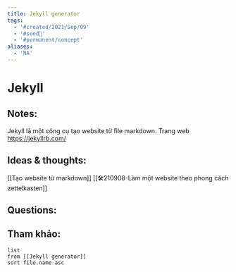 ```yaml
---
title: Jekyll generator
tags:
  - '#created/2021/Sep/09'
  - '#seed🥜'
  - '#permanent/concept'
aliases:
  - 'NA'
---
```

# Jekyll

## Notes:
Jekyll là một công cụ tạo website từ file markdown.
Trang web https://jekyllrb.com/

## Ideas & thoughts:
[[Tạo website từ markdown]]
[[🛠️210908-Làm một website theo phong cách zettelkasten]]

## Questions:


## Tham khảo:
```dataview
list
from [[Jekyll generator]]
sort file.name asc
```